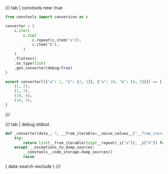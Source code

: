/// tab | convtools
    new: true

```python
from convtools import conversion as c

converter = (
    c.iter(
        c.zip(
            c.repeat(c.item("a")),
            c.item("b"),
        )
    )
    .flatten()
    .as_type(list)
    .gen_converter(debug=True)
)

assert converter([{"a": 1, "b": [2, 3]}, {"a": 10, "b": [4, 5]}]) == [
    (1, 2),
    (1, 3),
    (10, 4),
    (10, 5),
]

```
///

/// tab | debug stdout
```python
def _converter(data_, *, __from_iterable=__naive_values__["__from_iterable"], __repeat=__naive_values__["__repeat"]):
    try:
        return list(__from_iterable((zip(__repeat(_i["a"]), _i["b"]) for _i in data_)))
    except __exceptions_to_dump_sources:
        __convtools__code_storage.dump_sources()
        raise


```
{ data-search-exclude }
///

